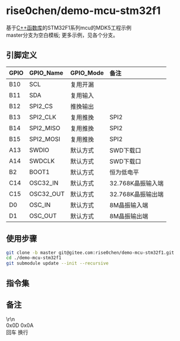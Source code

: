 # rise0chen/demo-mcu-stm32f1
基于[C++函数库](https://gitee.com/rise0chen/lib-mcu-stm32f1)的STM32F1系列mcu的MDK5工程示例  
master分支为空白模板; 更多示例，见各个分支。  

## 引脚定义
GPIO|GPIO_Name   |GPIO_Mode|备注
:---|:-----------|:--------|:----
B10 |SCL         |复用开漏 |
B11 |SDA         |复用输入 |
B12 |SPI2_CS     |推挽输出 |
B13 |SPI2_CLK    |复用推挽 |SPI2
B14 |SPI2_MISO   |复用推挽 |SPI2
B15 |SPI2_MOSI   |复用推挽 |SPI2
 A13|SWDIO       |默认方式 |SWD下载口
 A14|SWDCLK      |默认方式 |SWD下载口
 B2 |BOOT1       |默认方式 |恒为低电平
 C14|OSC32_IN    |默认方式 |32.768K晶振输入端
 C15|OSC32_OUT   |默认方式 |32.768K晶振输出端
 D0 |OSC_IN      |默认方式 |8M晶振输入端
 D1 |OSC_OUT     |默认方式 |8M晶振输出端


## 使用步骤
``` bash
git clone -b master git@gitee.com:rise0chen/demo-mcu-stm32f1.git
cd ./demo-mcu-stm32f1
git submodule update --init --recursive
```

## 指令集


## 备注
\r\n  
0x0D 0x0A  
回车 换行  
